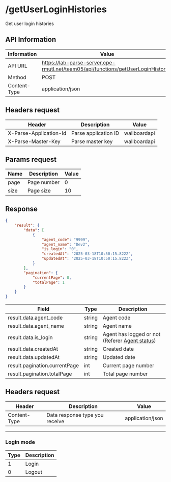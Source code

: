 # /getUserLoginHistories
Get user login histories


## API Information
| Information  | Value                                                                             |
|--------------|-----------------------------------------------------------------------------------|
| API URL      | https://lab-parse-server.cpe-rmutl.net/team05/api/functions/getUserLoginHistories |
| Method       | POST                                                                              |
| Content-Type | application/json                                                                  |

## Headers request
| Header                 | Description          | Value        |
|------------------------|----------------------|--------------|
| X-Parse-Application-Id | Parse application ID | wallboardapi |
| X-Parse-Master-Key     | Parse master key     | wallboardapi |

## Params request
| Name | Description | Value |
|------|-------------|-------|
| page | Page number | 0     |
| size | Page size   | 10    |


## Response
```json
{
    "result": {
        "data": [
            {
                "agent_code": "9999",
                "agent_name": "Dev2",
                "is_login": "0",
                "createdAt": "2025-03-18T10:50:15.822Z",
                "updatedAt": "2025-03-18T10:50:15.822Z",
            }
        ],
        "pagination": {
            "currentPage": 0,
            "totalPage": 1
        }
    }
}
```

| Field                         | Type   | Description                                                   |
|-------------------------------|--------|---------------------------------------------------------------|
| result.data.agent_code        | string | Agent code                                                    |
| result.data.agent_name        | string | Agent name                                                    |
| result.data.is_login          | string | Agent has logged or not (Referer [Agent status](#login-mode)) |
| result.data.createdAt         | string | Created date                                                  |
| result.data.updatedAt         | string | Updated date                                                  |
| result.pagination.currentPage | int    | Current page number                                           |
| result.pagination.totalPage   | int    | Total page number                                             |


## Headers request
| Header       | Description                    | Value            |
|--------------|--------------------------------|------------------|
| Content-Type | Data response type you receive | application/json |

---

### Login mode
| Type | Description |
|------|-------------|
| 1    | Login       |
| 0    | Logout      |
